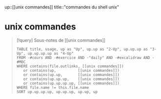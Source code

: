 up::[[unix commandes]]
title::"commandes du shell unix"
# unix commandes


> [!query] Sous-notes de [[unix commandes]]
> ```dataview
> TABLE title, usage, up as "Up", up.up as "2-Up", up.up.up as "3-Up", up.up.up.up as "4-Up"
> FROM -#cours AND -#exercice AND -"daily" AND -#excalidraw AND -#MOC
> WHERE contains(file.outlinks, [[unix commandes]])
>    or contains(up,          [[unix commandes]])
>    or contains(up.up,       [[unix commandes]])
>    or contains(up.up.up,    [[unix commandes]])
>    or contains(up.up.up.up, [[unix commandes]])
> WHERE file.name != this.file.name
> SORT up.up.up.up, up.up.up, up.up, up
> ```

